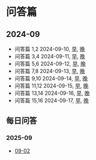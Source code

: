 # 问答篇

## 2024-09

- 问答篇 1,2 2024-09-10, [早](./2024/09/10.upper.md), [晚](./2024/09/10.lower.md)
- 问答篇 3,4 2024-09-11, [早](./2024/09/11.upper.md), [晚](./2024/09/11.lower.md)
- 问答篇 5,6 2024-09-12, [早](./2024/09/12.upper.md), [晚](./2024/09/12.lower.md)
- 问答篇 7,8 2024-09-13, [早](./2024/09/13.upper.md), [晚](./2024/09/13.lower.md)
- 问答篇 9,10 2024-09-14, [早](./2024/09/14.upper.md), [晚](./2024/09/14.lower.md)
- 问答篇 11,12 2024-09-15, [早](./2024/09/15.upper.md), [晚](./2024/09/15.lower.md)
- 问答篇 13,14 2024-09-16, [早](./2024/09/16.upper.md), [晚](./2024/09/16.lower.md)
- 问答篇 15,16 2024-09-17, [早](./2024/09/17.upper.md), [晚](./2024/09/17.lower.md)

## 每日问答

### 2025-09

- [09-02](./2025/09/2.md)
